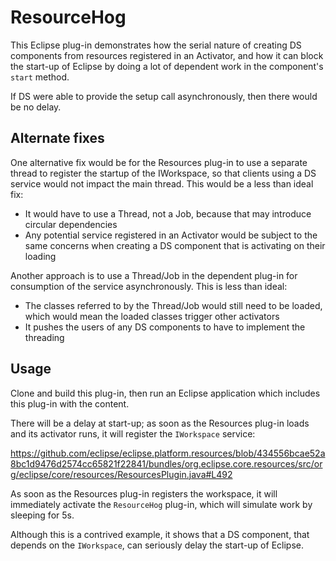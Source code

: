ResourceHog
===========

This Eclipse plug-in demonstrates how the serial nature of creating DS
components from resources registered in an Activator, and how it can block the
start-up of Eclipse by doing a lot of dependent work in the component's `start`
method.

If DS were able to provide the setup call asynchronously, then there would be
no delay.

Alternate fixes
---------------

One alternative fix would be for the Resources plug-in to use a separate thread
to register the startup of the IWorkspace, so that clients using a DS service
would not impact the main thread. This would be a less than ideal fix:

* It would have to use a Thread, not a Job, because that may introduce circular
  dependencies
* Any potential service registered in an Activator would be subject to the same
  concerns when creating a DS component that is activating on their loading

Another approach is to use a Thread/Job in the dependent plug-in for consumption
of the service asynchronously. This is less than ideal:

* The classes referred to by the Thread/Job would still need to be loaded,
  which would mean the loaded classes trigger other activators
* It pushes the users of any DS components to have to implement the threading 

Usage
-----

Clone and build this plug-in, then run an Eclipse application which includes
this plug-in with the content.

There will be a delay at start-up; as soon as the Resources plug-in loads and
its activator runs, it will register the `IWorkspace` service:

https://github.com/eclipse/eclipse.platform.resources/blob/434556bcae52a8bc1d9476d2574cc65821f22841/bundles/org.eclipse.core.resources/src/org/eclipse/core/resources/ResourcesPlugin.java#L492

As soon as the Resources plug-in registers the workspace, it will immediately
activate the `ResourceHog` plug-in, which will simulate work by sleeping for
5s.

Although this is a contrived example, it shows that a DS component, that
depends on the `IWorkspace`, can seriously delay the start-up of Eclipse.
